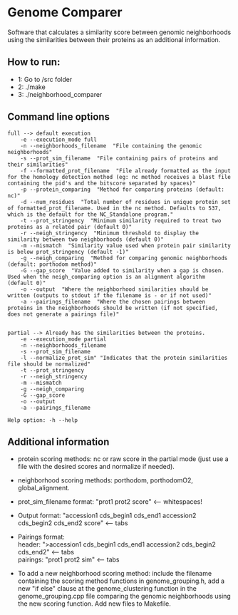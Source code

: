 # Genome Comparer

Software that calculates a similarity score between genomic neighborhoods using the similarities between their proteins as
an additional information.  

## How to run:  

- 1: Go to /src folder
- 2: ./make  
- 3: ./neighborhood_comparer <full or partial> <args according to chosen mode>  


## Command line options
```
full --> default execution  
    -e --execution_mode full    
    -n --neighborhoods_filename  "File containing the genomic neighborhoods"   
    -s --prot_sim_filename  "File containing pairs of proteins and their similarities"  
    -f --formatted_prot_filename  "File already formatted as the input for the homology detection method (eg: nc method receives a blast file containing the pid's and the bitscore separated by spaces)"  
    -p --protein_comparing  "Method for comparing proteins (default: nc)"  
    -d --num_residues  "Total number of residues in unique protein set of formatted_prot_filename. Used in the nc method. Defaults to 537, which is the default for the NC_Standalone program."  
    -t --prot_stringency  "Minimum similarity required to treat two proteins as a related pair (default 0)"  
    -r --neigh_stringency  "Minimum threshold to display the similarity between two neighborhoods (default 0)"  
    -m --mismatch  "Similarity value used when protein pair similarity is below prot_stringency (default -1)"
    -g --neigh_comparing  "Method for comparing genomic neighborhoods (default: porthodom method)"  
    -G --gap_score  "Value added to similarity when a gap is chosen. Used when the neigh_comparing option is an alignment algorithm (default 0)"  
    -o --output  "Where the neighborhood similarities should be written (outputs to stdout if the filename is - or if not used)"  
    -a --pairings_filename  "Where the chosen pairings between proteins in the neighborhoods should be written (if not specified, does not generate a pairings file)"  


partial --> Already has the similarities between the proteins.  
    -e --execution_mode partial    
    -n --neighborhoods_filename    
    -s --prot_sim_filename    
    -l --normalize_prot_sim" "Indicates that the protein similarities file should be normalized"  
    -t --prot_stringency  
    -r --neigh_stringency  
    -m --mismatch
    -g --neigh_comparing  
    -G --gap_score  
    -o --output  
    -a --pairings_filename  

Help option: -h --help  
```
## Additional information
* protein scoring methods: nc or raw score in the partial mode (just use a file with the desired scores and normalize if needed).

* neighborhood scoring methods: porthodom, porthodomO2, global_alignment.

* prot_sim_filename format: "prot1 prot2 score" <-- whitespaces!

* Output format: "accession1    cds_begin1    cds_end1    accession2    cds_begin2    cds_end2    score" <-- tabs

* Pairings format:  
  header: ">accession1    cds_begin1    cds_end1    accession2    cds_begin2    cds_end2" <-- tabs  
  pairings: "prot1 prot2 sim" <-- tabs

* To add a new neighborhood scoring method: include the filename containing the scoring method functions in genome_grouping.h,
add a new "if else" clause at the genome_clustering function in the genome_grouping.cpp file comparing the genomic neighborhoods using the new scoring function. Add new files to Makefile.
